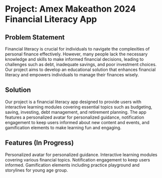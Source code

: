 # Project: Amex Makeathon 2024 Financial Literacy App

## Problem Statement

Financial literacy is crucial for individuals to navigate the complexities of personal finance effectively. However, many people lack the necessary knowledge and skills to make informed financial decisions, leading to challenges such as debt, inadequate savings, and poor investment choices. Our project aims to develop an educational solution that enhances financial literacy and empowers individuals to manage their finances wisely.

## Solution

Our project is a financial literacy app designed to provide users with interactive learning modules covering essential topics such as budgeting, saving, investing, debt management, and retirement planning. The app features a personalized avatar for personalized guidance, notification engagement to keep users informed about new content and events, and gamification elements to make learning fun and engaging.

## Features (In Progress)

Personalized avatar for personalized guidance.
Interactive learning modules covering various financial topics.
Notification engagement to keep users informed.
Gamification elements including practice playground and storylines for young age group.

